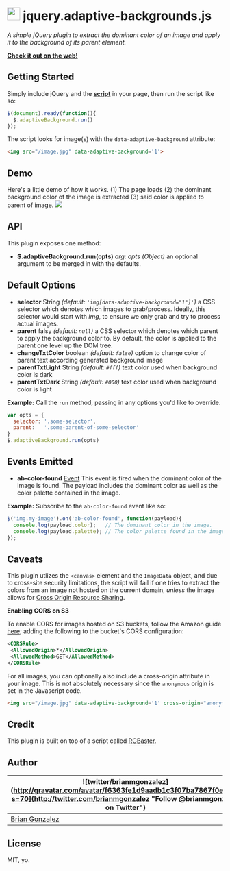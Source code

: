
<img src='http://briangonzalez.github.io/jquery.adaptive-backgrounds.js/favicon.png?2' height='30'> jquery.adaptive-backgrounds.js
===============================
_A simple jQuery plugin to extract the dominant color of an image and apply it to the background of its parent element._

**[Check it out on the web!](http://briangonzalez.github.io/jquery.adaptive-backgrounds.js/)**

Getting Started
------------------
Simply include jQuery and the __[script](https://raw.github.com/briangonzalez/jquery.adaptive-backgrounds.js/master/src/jquery.pep.js)__ in your page, then run the script like so:

```javascript
$(document).ready(function(){
  $.adaptiveBackground.run()
});
```

The script looks for image(s) with the `data-adaptive-background` attribute:

```html
<img src="/image.jpg" data-adaptive-background='1'>
```

Demo 
-----------
Here's a little demo of how it works. (1) The page loads (2) the dominant background color of the image is extracted (3) said color is applied to parent of image.
<img src="https://raw.github.com/briangonzalez/jquery.adaptive-background.js/master/misc/ab.gif">

API
---
This plugin exposes one method:
- __$.adaptiveBackground.run(opts)__ _arg: opts (Object)_ an optional argument to be merged in with the defaults.

Default Options
----------------
- __selector__ String _(default: `'img[data-adaptive-background="1"]'`)_ a CSS selector which denotes which images to grab/process. Ideally, this selector would start with _img_, to ensure we only grab and try to process actual images.
- __parent__ falsy _(default: `null`)_ a CSS selector which denotes which parent to apply the background color to. By default, the color is applied to the parent one level up the DOM tree.
- __changeTxtColor__ boolean _(default: `false`)_ option to change color of parent text according generated background image
- __parentTxtLight__ String _(default: `#fff`)_ text color used when background color is dark
- __parentTxtDark__ String _(default: `#000`)_ text color used when background color is light 


__Example:__
Call the `run` method, passing in any options you'd like to override.

```javascript
var opts = {
  selector: '.some-selector',
  parent:   '.some-parent-of-some-selector'
}
$.adaptiveBackground.run(opts)
```

Events Emitted
--------------
- __ab-color-found__ [Event](http://api.jquery.com/category/events/event-object/) This event is fired when the dominant color of the image is found. The payload includes the dominant color as well as the color palette contained in the image.

__Example:__
Subscribe to the `ab-color-found` event like so:

```javascript
$('img.my-image').on('ab-color-found', function(payload){
  console.log(payload.color);   // The dominant color in the image.
  console.log(payload.palette); // The color palette found in the image.
});
```

Caveats
--------------
This plugin utlizes the `<canvas>` element and the `ImageData` object, and due to cross-site security limitations, the script will fail if one tries to extract the colors from an image not hosted on the current domain, *unless* the image allows for [Cross Origin Resource Sharing](http://en.wikipedia.org/wiki/Cross-origin_resource_sharing). 

__Enabling CORS on S3__

To enable CORS for images hosted on S3 buckets, follow the Amazon guide [here](http://docs.aws.amazon.com/AmazonS3/latest/UG/EditingBucketPermissions.html); adding the following to the bucket's CORS configuration:

```xml
<CORSRule>
 <AllowedOrigin>*</AllowedOrigin>
 <AllowedMethod>GET</AllowedMethod>
</CORSRule>
```
 
For all images, you can optionally also include a cross-origin attribute in your image. This is not absolutely necessary since the `anonymous` origin is set in the Javascript code.

```html
<img src="/image.jpg" data-adaptive-background='1' cross-origin="anonymous"/>
```

Credit
------
This plugin is built on top of a script called [RGBaster](https://github.com/briangonzalez/rgbaster.js). 

Author
-------
| ![twitter/brianmgonzalez](http://gravatar.com/avatar/f6363fe1d9aadb1c3f07ba7867f0e854?s=70](http://twitter.com/brianmgonzalez "Follow @brianmgonzalez on Twitter") |
|---|
| [Brian Gonzalez](http://briangonzalez.org) |

License
-------
MIT, yo.

